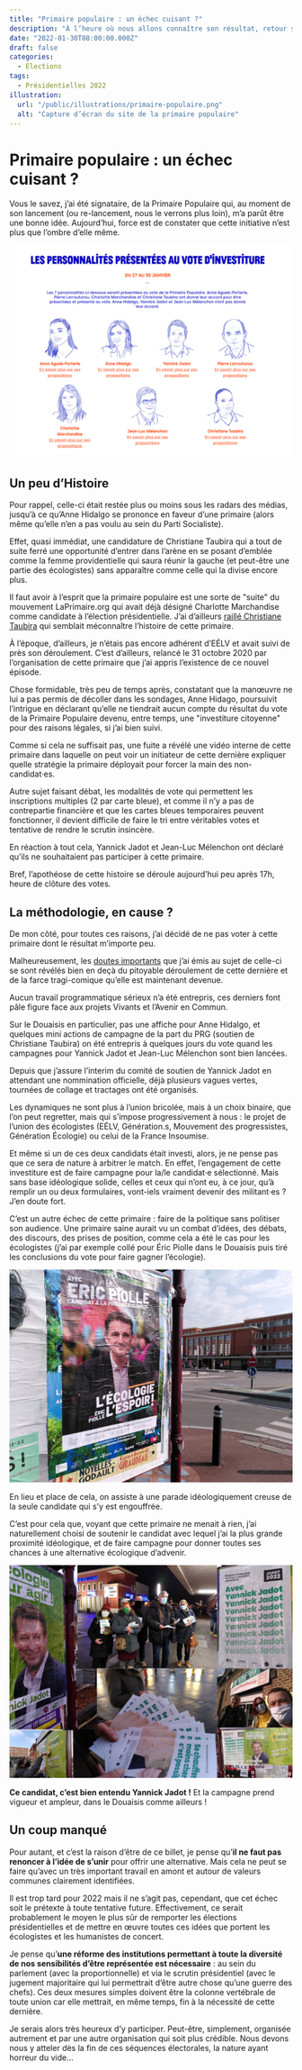 ```yaml
---
title: "Primaire populaire : un échec cuisant ?"
description: "À l’heure où nous allons connaître son résultat, retour sur un incroyable fiasco !"
date: "2022-01-30T08:00:00.000Z"
draft: false
categories:
  - Élections
tags:
  - Présidentielles 2022
illustration:
  url: "/public/illustrations/primaire-populaire.png"
  alt: "Capture d’écran du site de la primaire populaire"
---
```


# Primaire populaire : un échec cuisant ?

Vous le savez, j’ai été signataire, de la Primaire Populaire qui, au moment de son lancement (ou re-lancement, nous le verrons plus loin), m’a parût être une bonne idée. Aujourd’hui, force est de constater que cette initiative n’est plus que l’ombre d’elle même.

![Capture d’écran du site de la Primaire Populaire](/public/illustrations/primaire-populaire.png)

## Un peu d’Histoire

Pour rappel, celle-ci était restée plus ou moins sous les radars des médias, jusqu’à ce qu’Anne Hidalgo se prononce en faveur d’une primaire (alors même qu’elle n’en a pas voulu au sein du Parti Socialiste).

Effet, quasi immédiat, une candidature de Christiane Taubira qui a tout de suite ferré une opportunité d’entrer dans l’arène en se posant d’emblée comme la femme providentielle qui saura réunir la gauche (et peut-être une partie des écologistes) sans apparaître comme celle qui la divise encore plus.

Il faut avoir à l’esprit que la primaire populaire est une sorte de "suite" du mouvement LaPrimaire.org qui avait déjà désigné Charlotte Marchandise comme candidate à l’élection présidentielle. J’ai d’ailleurs [raillé Christiane Taubira](https://twitter.com/nfroidure/status/1485233821251477511) qui semblait méconnaître l’histoire de cette primaire.

À l’époque, d’ailleurs, je n’étais pas encore adhérent d’EÉLV et avait suivi de près son déroulement. C’est d’ailleurs, relancé le 31 octobre 2020 par l’organisation de cette primaire que j’ai appris l’existence de ce nouvel épisode.

Chose formidable, très peu de temps après, constatant que la manœuvre ne lui a pas permis de décoller dans les sondages, Anne Hidago, poursuivit l’intrigue en déclarant qu’elle ne tiendrait aucun compte du résultat du vote de la Primaire Populaire devenu, entre temps, une "investiture citoyenne" pour des raisons légales, si j’ai bien suivi.

Comme si cela ne suffisait pas, une fuite a révélé une vidéo interne de cette primaire dans laquelle on peut voir un initiateur de cette dernière expliquer quelle stratégie la primaire déployait pour forcer la main des non-candidat·es.

Autre sujet faisant débat, les modalités de vote qui permettent les inscriptions multiples (2 par carte bleue), et comme il n’y a pas de contrepartie financière et que les cartes bleues temporaires peuvent fonctionner, il devient difficile de faire le tri entre véritables votes et tentative de rendre le scrutin insincère.

En réaction à tout cela, Yannick Jadot et Jean-Luc Mélenchon ont déclaré qu’ils ne souhaitaient pas participer à cette primaire.

Bref, l’apothéose de cette histoire se déroule aujourd’hui peu après 17h, heure de clôture des votes.

## La méthodologie, en cause ?

De mon côté, pour toutes ces raisons, j’ai décidé de ne pas voter à cette primaire dont le résultat m’importe peu.

Malheureusement, les [doutes importants](./l-union-pour-quoi-faire) que j’ai émis au sujet de celle-ci se sont révélés bien en deçà du pitoyable déroulement de cette dernière et de la farce tragi-comique qu’elle est maintenant devenue.

Aucun travail programmatique sérieux n’a été entrepris, ces derniers font pâle figure face aux projets Vivants et l’Avenir en Commun.

Sur le Douaisis en particulier, pas une affiche pour Anne Hidalgo, et quelques mini actions de campagne de la part du PRG (soutien de Christiane Taubira) on été entrepris à quelques jours du vote quand les campagnes pour Yannick Jadot et Jean-Luc Mélenchon sont bien lancées.

Depuis que j’assure l’interim du comité de soutien de Yannick Jadot en attendant une nommination officielle, déjà plusieurs vagues vertes, tournées de collage et tractages ont été organisés.

Les dynamiques ne sont plus à l’union bricolée, mais à un choix binaire, que l’on peut regretter, mais qui s’impose progressivement à nous : le projet de l’union des écologistes (EÉLV, Génération.s, Mouvement des progressistes, Génération Écologie) ou celui de la France Insoumise.

Et même si un de ces deux candidats était investi, alors, je ne pense pas que ce sera de nature à arbitrer le match. En effet, l’engagement de cette investiture est de faire campagne pour la/le candidat·e sélectionné. Mais sans base idéologique solide, celles et ceux qui n’ont eu, à ce jour, qu’à remplir un ou deux formulaires, vont-iels vraiment devenir des militant·es ? J’en doute fort.

C’est un autre échec de cette primaire : faire de la politique sans politiser son audience. Une primaire saine aurait vu un combat d’idées, des débats, des discours, des prises de position, comme cela a été le cas pour les écologistes (j’ai par exemple collé pour Éric Piolle dans le Douaisis puis tiré les conclusions du vote pour faire gagner l’écologie).

![Affiche d’Éric Piolle lors de la primaire écologiste](/public/illustrations/affiche-eric-piolle.jpg)

En lieu et place de cela, on assiste à une parade idéologiquement creuse de la seule candidate qui s’y est engouffrée.

C’est pour cela que, voyant que cette primaire ne menait à rien, j’ai naturellement choisi de soutenir le candidat avec lequel j’ai la plus grande proximité idéologique, et de faire campagne pour donner toutes ses chances à une alternative écologique d’advenir.

![Actions de campagne pour Yannick Jadot 2022 dans le Douaisis](/public/illustrations/campagne-jadot-2022.jpg)

**Ce candidat, c’est bien entendu Yannick Jadot !** Et la campagne prend vigueur et ampleur, dans le Douaisis comme ailleurs !

## Un coup manqué

Pour autant, et c’est la raison d’être de ce billet, je pense qu’**il ne faut pas renoncer à l’idée de s’unir** pour offrir une alternative. Mais cela ne peut se faire qu’avec un très important travail en amont et autour de valeurs communes clairement identifiées.

Il est trop tard pour 2022 mais il ne s’agit pas, cependant, que cet échec soit le prétexte à toute tentative future. Effectivement, ce serait probablement le moyen le plus sûr de remporter les élections présidentielles et de mettre en œuvre toutes ces idées que portent les écologistes et les humanistes de concert.

Je pense qu’**une réforme des institutions permettant à toute la diversité de nos sensibilités d’être représentée est nécessaire** : au sein du parlement (avec la proportionnelle) et via le scrutin présidentiel (avec le jugement majoritaire qui lui permettrait d’être autre chose qu’une guerre des chefs). Ces deux mesures simples doivent être la colonne vertébrale de toute union car elle mettrait, en même temps, fin à la nécessité de cette dernière.

Je serais alors très heureux d’y participer. Peut-être, simplement, organisée autrement et par une autre organisation qui soit plus crédible. Nous devons nous y atteler dès la fin de ces séquences électorales, la nature ayant horreur du vide…
